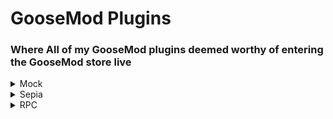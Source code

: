 # GooseMod Plugins

### Where All of my GooseMod plugins deemed worthy of entering the GooseMod store live

<details><summary>Mock</summary>A CoMmAnD To MoDuLaTe tExT LiKe tHiS</details>
<details><summary>Sepia</summary>A theme that is based on this image: <img src="https://media.discordapp.net/attachments/756146058924392545/832723110032572466/1bvz098u35j61.png"></img></details>
<details><summary>RPC</summary>Set a custom RPC status. Originally from Powercord - <a href="https://github.com/E-boi/custom-rpc">Custom RPC</a></details>
